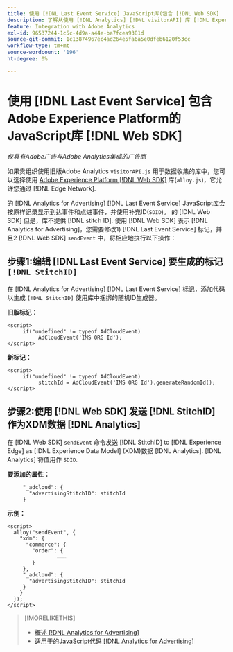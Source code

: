```yaml
---
title: 使用 [!DNL Last Event Service] JavaScript库(包含 [!DNL Web SDK]
description: 了解从使用 [!DNL Analytics] [!DNL visitorAPI] 库 [!DNL Experience Platform] [!DNL Web SDK] 库 [!DNL Analytics for Advertising] 实施。
feature: Integration with Adobe Analytics
exl-id: 96537244-1c5c-4d9a-a44e-ba7fcea9381d
source-git-commit: 1c13874967ec4ad264e5fa6a5e0dfeb6120f53cc
workflow-type: tm+mt
source-wordcount: '196'
ht-degree: 0%

---
```


# 使用 [!DNL Last Event Service] 包含Adobe Experience Platform的JavaScript库 [!DNL Web SDK]

*仅具有Adobe广告与Adobe Analytics集成的广告商*

如果贵组织使用旧版Adobe Analytics `visitorAPI.js` 用于数据收集的库中，您可以选择使用 [Adobe Experience Platform [!DNL Web SDK]](https://experienceleague.adobe.com/docs/experience-platform/edge/home.html) 库(`alloy.js`)，它允许您通过 [!DNL Edge Network].

的 [!DNL Analytics for Advertising] [!DNL Last Event Service] JavaScript库会按原样记录显示到达事件和点进事件，并使用补充ID(`SDID`)。 的 [!DNL Web SDK] 但是，库不提供 [!DNL stitch ID]. 使用 [!DNL Web SDK] 表示 [!DNL Analytics for Advertising]，您需要修改1) [!DNL Last Event Service] 标记，并且2 [!DNL Web SDK] `sendEvent` 中，将相应地执行以下操作：

## 步骤1:编辑 [!DNL Last Event Service] 要生成的标记 `[!DNL StitchID]`

在 [!DNL Analytics for Advertising] [!DNL Last Event Service] 标记，添加代码以生成 `[!DNL StitchID]` 使用库中捆绑的随机ID生成器。

**旧版标记：**

```
<script>
     if("undefined" != typeof AdCloudEvent) 
          AdCloudEvent('IMS ORG Id');
</script>
```

**新标记：**

```
<script>
     if("undefined" != typeof AdCloudEvent) 
          stitchId = AdCloudEvent('IMS ORG Id').generateRandomId();
</script>
```

## 步骤2:使用 [!DNL Web SDK] 发送 [!DNL StitchID] 作为XDM数据 [!DNL Analytics]

在 [!DNL Web SDK] `sendEvent` 命令发送 [!DNL StitchID] to [!DNL Experience Edge] as [!DNL Experience Data Model] (XDM)数据 [!DNL Analytics].<!-- The library will send the StitchID to [!DNL Experience Edge] as `[_adcloud.advertisingStitchID](https://github.com/adobe/xdm/blob/master/docs/reference/adobe/experience/adcloud/stitch.schema.md)`. --> [!DNL Analytics] 将值用作 `SDID`.

**要添加的属性：**

```
     "_adcloud": {
       "advertisingStitchID": stitchId
     }
```

**示例：**

```
<script>
  alloy("sendEvent", {
    "xdm": {
      "commerce": {
        "order": {
                ………
        }
     },
     "_adcloud": {
       "advertisingStitchID": stitchId
     }
    }
  });
</script>
```

>[!MORELIKETHIS]
>
>* [概述 [!DNL Analytics for Advertising]](overview.md)
>* [适用于的JavaScript代码 [!DNL Analytics for Advertising]](/help/integrations/analytics/javascript.md)

